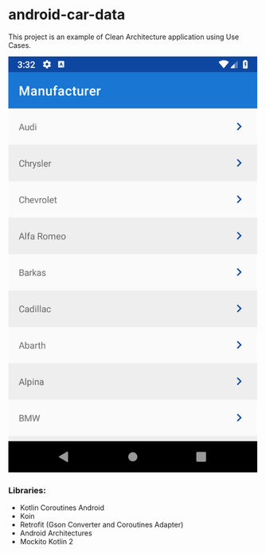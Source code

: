 # android-car-data

This project is an example of Clean Architecture application using Use Cases.

<img src='https://github.com/Rafaellg/android-car-data/blob/master/images/screenshot.png?raw=true' width='500'/>

### Libraries:
- Kotlin Coroutines Android
- Koin
- Retrofit (Gson Converter and Coroutines Adapter)
- Android Architectures
- Mockito Kotlin 2
